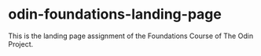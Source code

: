 # odin-foundations-landing-page
This is the landing page assignment of the Foundations Course of The Odin Project.
